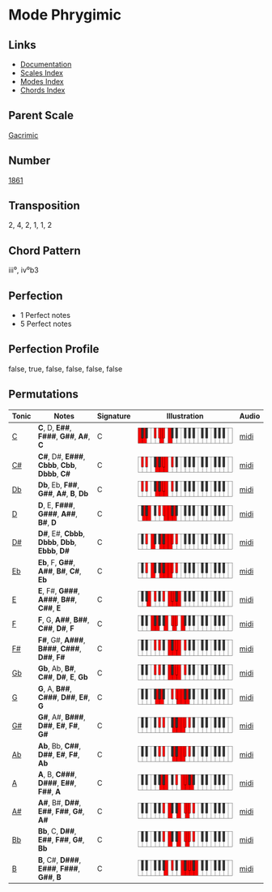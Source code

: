 # Mode Phrygimic

## Links

- [Documentation](README.md)
- [Scales Index](Scales.md)
- [Modes Index](Modes.md)
- [Chords Index](Chords.md)

## Parent Scale

[Gacrimic](ScaleGacrimic.md)

## Number

[1861](https://ianring.com/musictheory/scales/1861)

## Transposition

2, 4, 2, 1, 1, 2

## Chord Pattern

iii⁰, iv⁰b3

## Perfection

- 1 Perfect notes
- 5 Perfect notes

## Perfection Profile

false, true, false, false, false, false

## Permutations

| Tonic | Notes | Signature | Illustration | Audio |
|-------|-------|-----------|--------------|-------|
| [C](ModeCNaturalPhrygimic.md) | **C**, D, **E##**, **F###**, **G##**, **A#**, **C** | C | ![CNaturalPhrygimic](ModeCNaturalPhrygimic.png) | [midi](https://github.com/edipermadi/music/blob/main/docs/ModeCNaturalPhrygimic.mid?raw=true) |
| [C#](ModeCSharpPhrygimic.md) | **C#**, D#, **E###**, **Cbbb**, **Cbb**, **Dbbb**, **C#** | C | ![CSharpPhrygimic](ModeCSharpPhrygimic.png) | [midi](https://github.com/edipermadi/music/blob/main/docs/ModeCSharpPhrygimic.mid?raw=true) |
| [Db](ModeDFlatPhrygimic.md) | **Db**, Eb, **F##**, **G##**, **A#**, **B**, **Db** | C | ![DFlatPhrygimic](ModeDFlatPhrygimic.png) | [midi](https://github.com/edipermadi/music/blob/main/docs/ModeDFlatPhrygimic.mid?raw=true) |
| [D](ModeDNaturalPhrygimic.md) | **D**, E, **F###**, **G###**, **A##**, **B#**, **D** | C | ![DNaturalPhrygimic](ModeDNaturalPhrygimic.png) | [midi](https://github.com/edipermadi/music/blob/main/docs/ModeDNaturalPhrygimic.mid?raw=true) |
| [D#](ModeDSharpPhrygimic.md) | **D#**, E#, **Cbbb**, **Dbbb**, **Dbb**, **Ebbb**, **D#** | C | ![DSharpPhrygimic](ModeDSharpPhrygimic.png) | [midi](https://github.com/edipermadi/music/blob/main/docs/ModeDSharpPhrygimic.mid?raw=true) |
| [Eb](ModeEFlatPhrygimic.md) | **Eb**, F, **G##**, **A##**, **B#**, **C#**, **Eb** | C | ![EFlatPhrygimic](ModeEFlatPhrygimic.png) | [midi](https://github.com/edipermadi/music/blob/main/docs/ModeEFlatPhrygimic.mid?raw=true) |
| [E](ModeENaturalPhrygimic.md) | **E**, F#, **G###**, **A###**, **B##**, **C##**, **E** | C | ![ENaturalPhrygimic](ModeENaturalPhrygimic.png) | [midi](https://github.com/edipermadi/music/blob/main/docs/ModeENaturalPhrygimic.mid?raw=true) |
| [F](ModeFNaturalPhrygimic.md) | **F**, G, **A##**, **B##**, **C##**, **D#**, **F** | C | ![FNaturalPhrygimic](ModeFNaturalPhrygimic.png) | [midi](https://github.com/edipermadi/music/blob/main/docs/ModeFNaturalPhrygimic.mid?raw=true) |
| [F#](ModeFSharpPhrygimic.md) | **F#**, G#, **A###**, **B###**, **C###**, **D##**, **F#** | C | ![FSharpPhrygimic](ModeFSharpPhrygimic.png) | [midi](https://github.com/edipermadi/music/blob/main/docs/ModeFSharpPhrygimic.mid?raw=true) |
| [Gb](ModeGFlatPhrygimic.md) | **Gb**, Ab, **B#**, **C##**, **D#**, **E**, **Gb** | C | ![GFlatPhrygimic](ModeGFlatPhrygimic.png) | [midi](https://github.com/edipermadi/music/blob/main/docs/ModeGFlatPhrygimic.mid?raw=true) |
| [G](ModeGNaturalPhrygimic.md) | **G**, A, **B##**, **C###**, **D##**, **E#**, **G** | C | ![GNaturalPhrygimic](ModeGNaturalPhrygimic.png) | [midi](https://github.com/edipermadi/music/blob/main/docs/ModeGNaturalPhrygimic.mid?raw=true) |
| [G#](ModeGSharpPhrygimic.md) | **G#**, A#, **B###**, **D##**, **E#**, **F#**, **G#** | C | ![GSharpPhrygimic](ModeGSharpPhrygimic.png) | [midi](https://github.com/edipermadi/music/blob/main/docs/ModeGSharpPhrygimic.mid?raw=true) |
| [Ab](ModeAFlatPhrygimic.md) | **Ab**, Bb, **C##**, **D##**, **E#**, **F#**, **Ab** | C | ![AFlatPhrygimic](ModeAFlatPhrygimic.png) | [midi](https://github.com/edipermadi/music/blob/main/docs/ModeAFlatPhrygimic.mid?raw=true) |
| [A](ModeANaturalPhrygimic.md) | **A**, B, **C###**, **D###**, **E##**, **F##**, **A** | C | ![ANaturalPhrygimic](ModeANaturalPhrygimic.png) | [midi](https://github.com/edipermadi/music/blob/main/docs/ModeANaturalPhrygimic.mid?raw=true) |
| [A#](ModeASharpPhrygimic.md) | **A#**, B#, **D##**, **E##**, **F##**, **G#**, **A#** | C | ![ASharpPhrygimic](ModeASharpPhrygimic.png) | [midi](https://github.com/edipermadi/music/blob/main/docs/ModeASharpPhrygimic.mid?raw=true) |
| [Bb](ModeBFlatPhrygimic.md) | **Bb**, C, **D##**, **E##**, **F##**, **G#**, **Bb** | C | ![BFlatPhrygimic](ModeBFlatPhrygimic.png) | [midi](https://github.com/edipermadi/music/blob/main/docs/ModeBFlatPhrygimic.mid?raw=true) |
| [B](ModeBNaturalPhrygimic.md) | **B**, C#, **D###**, **E###**, **F###**, **G##**, **B** | C | ![BNaturalPhrygimic](ModeBNaturalPhrygimic.png) | [midi](https://github.com/edipermadi/music/blob/main/docs/ModeBNaturalPhrygimic.mid?raw=true) |
